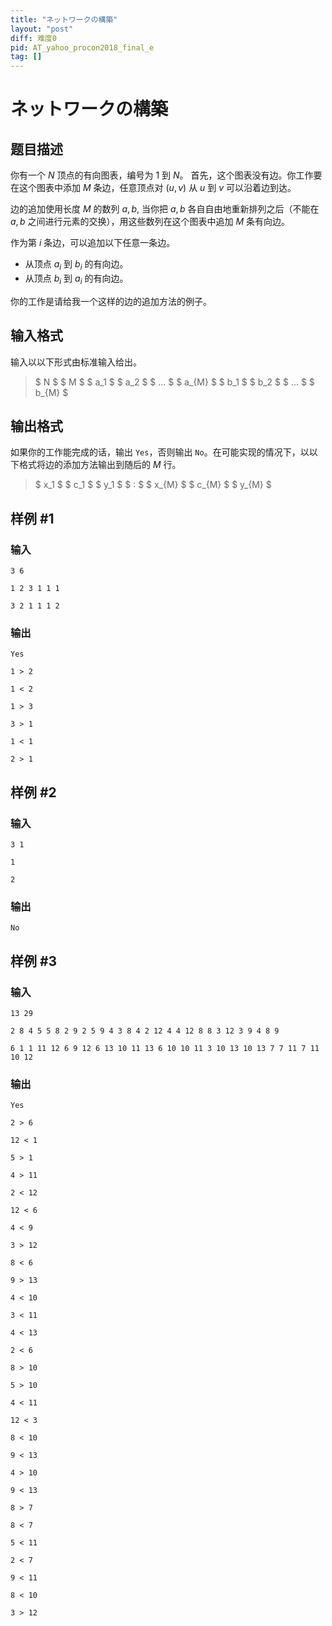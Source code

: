 ```yaml
---
title: "ネットワークの構築"
layout: "post"
diff: 难度0
pid: AT_yahoo_procon2018_final_e
tag: []
---
```


# ネットワークの構築

## 题目描述

你有一个 $N$ 顶点的有向图表，编号为 $1$ 到 $N。$ 首先，这个图表没有边。你工作要在这个图表中添加 $M$ 条边，任意顶点对 $(u,v)$ 从 $u$ 到 $v$ 可以沿着边到达。         

边的追加使用长度 $M$ 的数列 $a,b,$ 当你把 $a,b$ 各自自由地重新排列之后（不能在 $a,b$ 之间进行元素的交换），用这些数列在这个图表中追加 $M$ 条有向边。       

作为第 $i$ 条边，可以追加以下任意一条边。

* 从顶点 $a_i$ 到 $b_i$ 的有向边。
* 从顶点 $b_i$ 到 $a_i$ 的有向边。

你的工作是请给我一个这样的边的追加方法的例子。

## 输入格式

输入以以下形式由标准输入给出。

> $ N $ $ M $ $ a_1 $ $ a_2 $ $ ... $ $ a_{M} $ $ b_1 $ $ b_2 $ $ ... $ $ b_{M} $

## 输出格式

如果你的工作能完成的话，输出 `Yes`，否则输出 `No`。在可能实现的情况下，以以下格式将边的添加方法输出到随后的 $M$ 行。

> $ x_1 $ $ c_1 $ $ y_1 $ $ : $ $ x_{M} $ $ c_{M} $ $ y_{M} $

## 样例 #1

### 输入

```
3 6
1 2 3 1 1 1
3 2 1 1 1 2
```

### 输出

```
Yes
1 > 2
1 < 2
1 > 3
3 > 1
1 < 1
2 > 1
```

## 样例 #2

### 输入

```
3 1
1
2
```

### 输出

```
No
```

## 样例 #3

### 输入

```
13 29
2 8 4 5 5 8 2 9 2 5 9 4 3 8 4 2 12 4 4 12 8 8 3 12 3 9 4 8 9
6 1 1 11 12 6 9 12 6 13 10 11 13 6 10 10 11 3 10 13 10 13 7 7 11 7 11 10 12
```

### 输出

```
Yes
2 > 6
12 < 1
5 > 1
4 > 11
2 < 12
12 < 6
4 < 9
3 > 12
8 < 6
9 > 13
4 < 10
3 < 11
4 < 13
2 < 6
8 > 10
5 > 10
4 < 11
12 < 3
8 < 10
9 < 13
4 > 10
9 < 13
8 > 7
8 < 7
5 < 11
2 < 7
9 < 11
8 < 10
3 > 12
```

